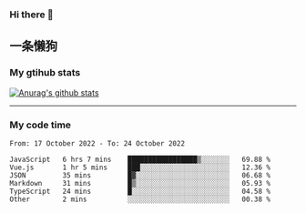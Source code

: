 ### Hi there 👋

## 一条懒狗
<!--
**kiss-me-quickly/kiss-me-quickly** is a ✨ _special_ ✨ repository because its `README.md` (this file) appears on your GitHub profile.

Here are some ideas to get you started:

- 🔭 I’m currently working on ...
- 🌱 I’m currently learning ...
- 👯 I’m looking to collaborate on ...
- 🤔 I’m looking for help with ...
- 💬 Ask me about ...
- 📫 How to reach me: ...
- 😄 Pronouns: ...
- ⚡ Fun fact: ...
-->


### My gtihub stats

[![Anurag's github stats](https://github-readme-stats.vercel.app/api?username=kiss-me-quickly)](https://github.com/anuraghazra/github-readme-stats)

***

### My code time

<!--START_SECTION:waka-->

```text
From: 17 October 2022 - To: 24 October 2022

JavaScript   6 hrs 7 mins    █████████████████▒░░░░░░░   69.88 %
Vue.js       1 hr 5 mins     ███░░░░░░░░░░░░░░░░░░░░░░   12.36 %
JSON         35 mins         █▓░░░░░░░░░░░░░░░░░░░░░░░   06.68 %
Markdown     31 mins         █▒░░░░░░░░░░░░░░░░░░░░░░░   05.93 %
TypeScript   24 mins         █░░░░░░░░░░░░░░░░░░░░░░░░   04.58 %
Other        2 mins          ░░░░░░░░░░░░░░░░░░░░░░░░░   00.38 %
```

<!--END_SECTION:waka-->
